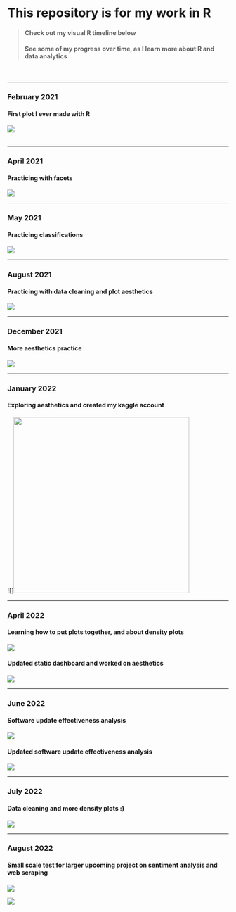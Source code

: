 # This repository is for my work in R

> #### Check out my visual R timeline below
> #### See some of my progress over time, as I learn more about R and data analytics
<br>  

---

### **February 2021** 
#### First plot I ever made with R

![](https://github.com/bradfordjohnson/r/blob/main/plot-archive/first-r-plot.png)  
<br>  

---

### **April 2021**
#### Practicing with facets 
![](https://github.com/bradfordjohnson/r/blob/main/plot-archive/chick-weight-diet.png)
<br>  

---

### **May 2021**
#### Practicing classifications 
![](https://github.com/bradfordjohnson/r/blob/main/plot-archive/bmi-classification.png)
<br>  

---

### **August 2021**
#### Practicing with data cleaning and plot aesthetics
![](https://github.com/bradfordjohnson/r/blob/main/plot-archive/nyc13-late-depart.png)
<br>  

---

### **December 2021**
#### More aesthetics practice
![](https://github.com/bradfordjohnson/r/blob/main/plot-archive/shrimp-salmon-prices.png)
<br>  

---

### **January 2022**
#### Exploring aesthetics and created my kaggle account
![]<img src="https://github.com/bradfordjohnson/r/blob/main/plot-archive/cocoa-content.png" height="400">
<br>  

---

### **April 2022**
#### Learning how to put plots together, and about density plots
![](https://github.com/bradfordjohnson/r/blob/main/plot-archive/tg-first-static-density-dash.png)
<br>  

#### Updated static dashboard and worked on aesthetics
![](https://github.com/bradfordjohnson/r/blob/main/plot-archive/tg-static-dash2.png)
<br>  

---

### **June 2022**
#### Software update effectiveness analysis 
![](https://github.com/bradfordjohnson/r/blob/main/plot-archive/tg-update-density-1.png)
<br>  

#### Updated software update effectiveness analysis
![](https://github.com/bradfordjohnson/r/blob/main/plot-archive/tg-update-density-2.png)
<br>  

---

### **July 2022**
#### Data cleaning and more density plots :)
![](https://github.com/bradfordjohnson/r/blob/main/plot-archive/rfid-tag-reads.png)
<br>  

---

### **August 2022**
#### Small scale test for larger upcoming project on sentiment analysis and web scraping
![](https://github.com/bradfordjohnson/r/blob/main/plot-archive/rocket_league_sentiment_analysis.png)
<br>  

![](
https://github.com/bradfordjohnson/r/blob/main/plot-archive/rocket-league-review-word-correlations.png)
<br>  
